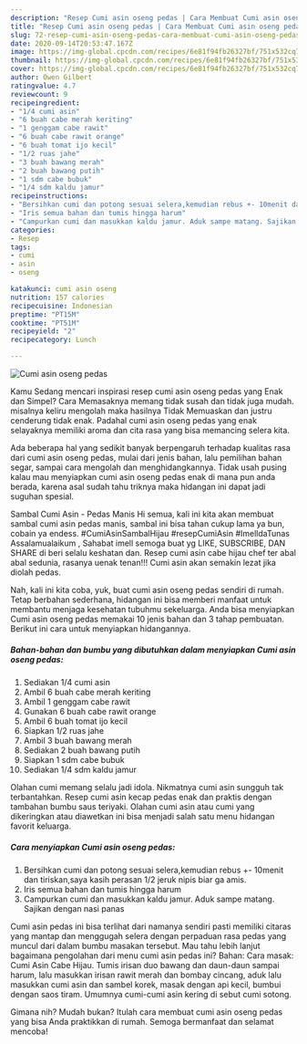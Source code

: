```yaml
---
description: "Resep Cumi asin oseng pedas | Cara Membuat Cumi asin oseng pedas Yang Lezat Sekali"
title: "Resep Cumi asin oseng pedas | Cara Membuat Cumi asin oseng pedas Yang Lezat Sekali"
slug: 72-resep-cumi-asin-oseng-pedas-cara-membuat-cumi-asin-oseng-pedas-yang-lezat-sekali
date: 2020-09-14T20:53:47.167Z
image: https://img-global.cpcdn.com/recipes/6e81f94fb26327bf/751x532cq70/cumi-asin-oseng-pedas-foto-resep-utama.jpg
thumbnail: https://img-global.cpcdn.com/recipes/6e81f94fb26327bf/751x532cq70/cumi-asin-oseng-pedas-foto-resep-utama.jpg
cover: https://img-global.cpcdn.com/recipes/6e81f94fb26327bf/751x532cq70/cumi-asin-oseng-pedas-foto-resep-utama.jpg
author: Owen Gilbert
ratingvalue: 4.7
reviewcount: 9
recipeingredient:
- "1/4 cumi asin"
- "6 buah cabe merah keriting"
- "1 genggam cabe rawit"
- "6 buah cabe rawit orange"
- "6 buah tomat ijo kecil"
- "1/2 ruas jahe"
- "3 buah bawang merah"
- "2 buah bawang putih"
- "1 sdm cabe bubuk"
- "1/4 sdm kaldu jamur"
recipeinstructions:
- "Bersihkan cumi dan potong sesuai selera,kemudian rebus +- 10menit dan tiriskan,saya kasih perasan 1/2 jeruk nipis biar ga amis."
- "Iris semua bahan dan tumis hingga harum"
- "Campurkan cumi dan masukkan kaldu jamur. Aduk sampe matang. Sajikan dengan nasi panas"
categories:
- Resep
tags:
- cumi
- asin
- oseng

katakunci: cumi asin oseng 
nutrition: 157 calories
recipecuisine: Indonesian
preptime: "PT15M"
cooktime: "PT51M"
recipeyield: "2"
recipecategory: Lunch

---
```



![Cumi asin oseng pedas](https://img-global.cpcdn.com/recipes/6e81f94fb26327bf/751x532cq70/cumi-asin-oseng-pedas-foto-resep-utama.jpg)

Kamu Sedang mencari inspirasi resep cumi asin oseng pedas yang Enak dan Simpel? Cara Memasaknya memang tidak susah dan tidak juga mudah. misalnya keliru mengolah maka hasilnya Tidak Memuaskan dan justru cenderung tidak enak. Padahal cumi asin oseng pedas yang enak selayaknya memiliki aroma dan cita rasa yang bisa memancing selera kita.

Ada beberapa hal yang sedikit banyak berpengaruh terhadap kualitas rasa dari cumi asin oseng pedas, mulai dari jenis bahan, lalu pemilihan bahan segar, sampai cara mengolah dan menghidangkannya. Tidak usah pusing kalau mau menyiapkan cumi asin oseng pedas enak di mana pun anda berada, karena asal sudah tahu triknya maka hidangan ini dapat jadi suguhan spesial.

Sambal Cumi Asin - Pedas Manis Hi semua, kali ini kita akan membuat sambal cumi asin pedas manis, sambal ini bisa tahan cukup lama ya bun, cobain ya endess. #CumiAsinSambalHijau #resepCumiAsin #ImelldaTunas Assalamualaikum , Sahabat imell semoga buat yg LIKE, SUBSCRIBE, DAN SHARE di beri selalu keshatan dan. Resep cumi asin cabe hijau chef ter abal abal sedunia, rasanya uenak tenan!!! Cumi asin akan semakin lezat jika diolah pedas.


Nah, kali ini kita coba, yuk, buat cumi asin oseng pedas sendiri di rumah. Tetap berbahan sederhana, hidangan ini bisa memberi manfaat untuk membantu menjaga kesehatan tubuhmu sekeluarga. Anda bisa menyiapkan Cumi asin oseng pedas memakai 10 jenis bahan dan 3 tahap pembuatan. Berikut ini cara untuk menyiapkan hidangannya.

<!--inarticleads1-->

##### Bahan-bahan dan bumbu yang dibutuhkan dalam menyiapkan Cumi asin oseng pedas:

1. Sediakan 1/4 cumi asin
1. Ambil 6 buah cabe merah keriting
1. Ambil 1 genggam cabe rawit
1. Gunakan 6 buah cabe rawit orange
1. Ambil 6 buah tomat ijo kecil
1. Siapkan 1/2 ruas jahe
1. Ambil 3 buah bawang merah
1. Sediakan 2 buah bawang putih
1. Siapkan 1 sdm cabe bubuk
1. Sediakan 1/4 sdm kaldu jamur


Olahan cumi memang selalu jadi idola. Nikmatnya cumi asin sungguh tak terbantahkan. Resep cumi asin kecap pedas enak dan praktis dengan tambahan bumbu saus teriyaki. Olahan cumi asin atau cumi yang dikeringkan atau diawetkan ini bisa menjadi salah satu menu hidangan favorit keluarga. 

<!--inarticleads2-->

##### Cara menyiapkan Cumi asin oseng pedas:

1. Bersihkan cumi dan potong sesuai selera,kemudian rebus +- 10menit dan tiriskan,saya kasih perasan 1/2 jeruk nipis biar ga amis.
1. Iris semua bahan dan tumis hingga harum
1. Campurkan cumi dan masukkan kaldu jamur. Aduk sampe matang. Sajikan dengan nasi panas


Cumi asin pedas ini bisa terlihat dari namanya sendiri pasti memiliki citaras yang mantap dan menggugah selera dengan perpaduan rasa pedas yang muncul dari dalam bumbu masakan tersebut. Mau tahu lebih lanjut bagaimana pengolahan dari menu cumi asin pedas ini? Bahan: Cara masak: Cumi Asin Cabe Hijau. Tumis irisan duo bawang dan daun-daun sampai harum, lalu masukkan irisan rawit merah dan bombay cincang, aduk lalu masukkan cumi asin dan sambel korek, masak dengan api kecil, bumbui dengan saos tiram. Umumnya cumi-cumi asin kering di sebut cumi sotong. 

Gimana nih? Mudah bukan? Itulah cara membuat cumi asin oseng pedas yang bisa Anda praktikkan di rumah. Semoga bermanfaat dan selamat mencoba!
